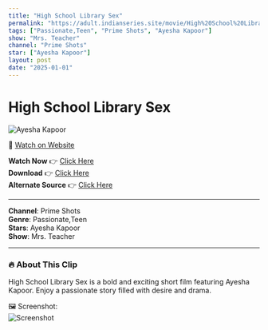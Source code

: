 ```yaml
---
title: "High School Library Sex"
permalink: "https://adult.indianseries.site/movie/High%20School%20Library%20Sex"
tags: ["Passionate,Teen", "Prime Shots", "Ayesha Kapoor"]
show: "Mrs. Teacher"
channel: "Prime Shots"
star: ["Ayesha Kapoor"]
layout: post
date: "2025-01-01"
---
```


# High School Library Sex

![Ayesha Kapoor](https://shorts.desisins.com/wp-content/uploads/2023/12/Ayesha-Kapoor-High-School-Mrs-Teacher-DesiSins.com_.jpg)

🔗 [Watch on Website](https://adult.indianseries.site/movie/High%20School%20Library%20Sex)

**Watch Now** 👉 [Click Here](https://adult.indianseries.site/movie/High%20School%20Library%20Sex)  
**Download** 👉 [Click Here](https://adult.indianseries.site/movie/High%20School%20Library%20Sex)  
**Alternate Source** 👉 [Click Here](https://adult.indianseries.site/movie/High%20School%20Library%20Sex)

---

**Channel**: Prime Shots  
**Genre**: Passionate,Teen  
**Stars**: Ayesha Kapoor  
**Show**: Mrs. Teacher

---

### 🔥 About This Clip

High School Library Sex is a bold and exciting short film featuring Ayesha Kapoor. Enjoy a passionate story filled with desire and drama.
 
🖼️ Screenshot:  
![Screenshot](https://shorts.desisins.com/wp-content/uploads/2023/12/Ayesha-Kapoor-High-School-Mrs-Teacher-DesiSins.com_.jpg)
